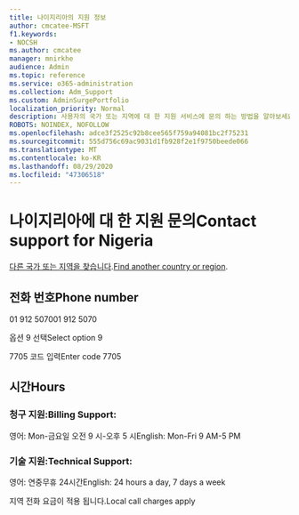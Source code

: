 ```yaml
---
title: 나이지리아의 지원 정보
author: cmcatee-MSFT
f1.keywords:
- NOCSH
ms.author: cmcatee
manager: mnirkhe
audience: Admin
ms.topic: reference
ms.service: o365-administration
ms.collection: Adm_Support
ms.custom: AdminSurgePortfolio
localization_priority: Normal
description: 사용자의 국가 또는 지역에 대 한 지원 서비스에 문의 하는 방법을 알아보세요.
ROBOTS: NOINDEX, NOFOLLOW
ms.openlocfilehash: adce3f2525c92b8cee565f759a94081bc2f75231
ms.sourcegitcommit: 555d756c69ac9031d1fb928f2e1f9750beede066
ms.translationtype: MT
ms.contentlocale: ko-KR
ms.lasthandoff: 08/29/2020
ms.locfileid: "47306518"
---
```

# <a name="contact-support-for-nigeria"></a><span data-ttu-id="a1ef1-103">나이지리아에 대 한 지원 문의</span><span class="sxs-lookup"><span data-stu-id="a1ef1-103">Contact support for Nigeria</span></span>

<span data-ttu-id="a1ef1-104">[다른 국가 또는 지역을 찾습니다](../contact-support-for-business-products.md).</span><span class="sxs-lookup"><span data-stu-id="a1ef1-104">[Find another country or region](../contact-support-for-business-products.md).</span></span>

## <a name="phone-number"></a><span data-ttu-id="a1ef1-105">전화 번호</span><span class="sxs-lookup"><span data-stu-id="a1ef1-105">Phone number</span></span>
<span data-ttu-id="a1ef1-106">01 912 5070</span><span class="sxs-lookup"><span data-stu-id="a1ef1-106">01 912 5070</span></span>

<span data-ttu-id="a1ef1-107">옵션 9 선택</span><span class="sxs-lookup"><span data-stu-id="a1ef1-107">Select option 9</span></span>

<span data-ttu-id="a1ef1-108">7705 코드 입력</span><span class="sxs-lookup"><span data-stu-id="a1ef1-108">Enter code 7705</span></span>

## <a name="hours"></a><span data-ttu-id="a1ef1-109">시간</span><span class="sxs-lookup"><span data-stu-id="a1ef1-109">Hours</span></span>
### <a name="billing-support"></a><span data-ttu-id="a1ef1-110">청구 지원:</span><span class="sxs-lookup"><span data-stu-id="a1ef1-110">Billing Support:</span></span>

<span data-ttu-id="a1ef1-111">영어: Mon-금요일 오전 9 시-오후 5 시</span><span class="sxs-lookup"><span data-stu-id="a1ef1-111">English: Mon-Fri 9 AM-5 PM</span></span>

### <a name="technical-support"></a><span data-ttu-id="a1ef1-112">기술 지원:</span><span class="sxs-lookup"><span data-stu-id="a1ef1-112">Technical Support:</span></span>

<span data-ttu-id="a1ef1-113">영어: 연중무휴 24시간</span><span class="sxs-lookup"><span data-stu-id="a1ef1-113">English: 24 hours a day, 7 days a week</span></span>

<span data-ttu-id="a1ef1-114">지역 전화 요금이 적용 됩니다.</span><span class="sxs-lookup"><span data-stu-id="a1ef1-114">Local call charges apply</span></span>
